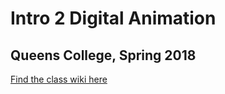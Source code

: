 # Intro 2 Digital Animation
## Queens College, Spring 2018

[Find the class wiki here](http://www.google.com)
